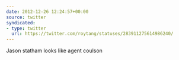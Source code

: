```yaml
---
date: 2012-12-26 12:24:57+00:00
source: twitter
syndicated:
- type: twitter
  url: https://twitter.com/roytang/statuses/283911275614986240/
---
```


Jason statham looks like agent coulson